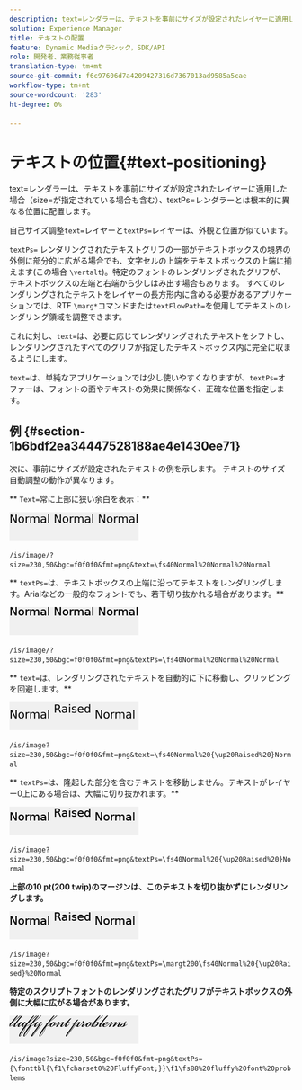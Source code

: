 ```yaml
---
description: text=レンダラーは、テキストを事前にサイズが設定されたレイヤーに適用した場合（size=が指定されている場合も含む）、textPs=レンダラーとは根本的に異なる位置に配置します。
solution: Experience Manager
title: テキストの配置
feature: Dynamic Mediaクラシック，SDK/API
role: 開発者、業務従事者
translation-type: tm+mt
source-git-commit: f6c97606d7a4209427316d7367013ad9585a5cae
workflow-type: tm+mt
source-wordcount: '283'
ht-degree: 0%

---
```



# テキストの位置{#text-positioning}

text=レンダラーは、テキストを事前にサイズが設定されたレイヤーに適用した場合（size=が指定されている場合も含む）、textPs=レンダラーとは根本的に異なる位置に配置します。

自己サイズ調整`text=`レイヤーと`textPs=`レイヤーは、外観と位置が似ています。

`textPs=` レンダリングされたテキストグリフの一部がテキストボックスの境界の外側に部分的に広がる場合でも、文字セルの上端をテキストボックスの上端に揃えます(この場合 `\vertalt`)。特定のフォントのレンダリングされたグリフが、テキストボックスの左端と右端から少しはみ出す場合もあります。 すべてのレンダリングされたテキストをレイヤーの長方形内に含める必要があるアプリケーションでは、RTF `\marg*`コマンドまたは`textFlowPath=`を使用してテキストのレンダリング領域を調整できます。

これに対し、`text=`は、必要に応じてレンダリングされたテキストをシフトし、レンダリングされたすべてのグリフが指定したテキストボックス内に完全に収まるようにします。

`text=`は、単純なアプリケーションでは少し使いやすくなりますが、`textPs=`オファーは、フォントの面やテキストの効果に関係なく、正確な位置を指定します。

## 例 {#section-1b6bdf2ea34447528188ae4e1430ee71}

次に、事前にサイズが設定されたテキストの例を示します。 テキストのサイズ自動調整の動作が異なります。

** `Text=`常に上部に狭い余白を表示：**

![](assets/tp01.png)

`/is/image/?size=230,50&bgc=f0f0f0&fmt=png&text=\fs40Normal%20Normal%20Normal`

** `textPs=`は、テキストボックスの上端に沿ってテキストをレンダリングします。Arialなどの一般的なフォントでも、若干切り抜かれる場合があります。**

![](assets/tp02.png)

`/is/image/?size=230,50&bgc=f0f0f0&fmt=png&textPs=\fs40Normal%20Normal%20Normal`

** `text=`は、レンダリングされたテキストを自動的に下に移動し、クリッピングを回避します。**

![](assets/tp03.png)

`/is/image?size=230,50&bgc=f0f0f0&fmt=png&text=\fs40Normal%20{\up20Raised%20}Normal`

** `textPs=`は、隆起した部分を含むテキストを移動しません。テキストがレイヤー0上にある場合は、大幅に切り抜かれます。**

![](assets/tp04.png)

`/is/image?size=230,50&bgc=f0f0f0&fmt=png&textPs=\fs40Normal%20{\up20Raised%20}Normal`

**上部の10 pt(200 twip)のマージンは、このテキストを切り抜かずにレンダリングします。**

![](assets/tp05.png)

`/is/image?size=230,50&bgc=f0f0f0&fmt=png&textPs=\margt200\fs40Normal%20{\up20Raised}%20Normal`

**特定のスクリプトフォントのレンダリングされたグリフがテキストボックスの外側に大幅に広がる場合があります。**

![](assets/tp06.png)

`/is/image?size=230,50&bgc=f0f0f0&fmt=png&textPs={\fonttbl{\f1\fcharset0%20FluffyFont;}}\f1\fs88%20fluffy%20font%20problems`
